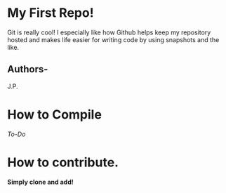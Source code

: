 # My First Repo!
Git is really cool! I especially like how Github helps keep my
repository hosted and makes life easier for writing code by using
snapshots and the like. 
## Authors- 
J.P.
# How to Compile 
_To-Do_
# How to contribute.
__Simply clone and add!__
